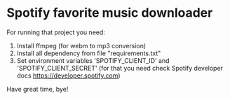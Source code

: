 # Spotify favorite music downloader
For running that project you need:
1. Install ffmpeg (for webm to mp3 conversion)
2. Install all dependency from file "requirements.txt"
3. Set environment variables 'SPOTIFY_CLIENT_ID' and 'SPOTIFY_CLIENT_SECRET' (for that you need check Spotify developer docs https://developer.spotify.com)

Have great time, bye!
